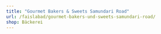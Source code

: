 ```yaml
---
title: "Gourmet Bakers & Sweets Samundari Road"
url: /faislabad/gourmet-bakers-und-sweets-samundari-road/
shop: Bäckerei
---
```


